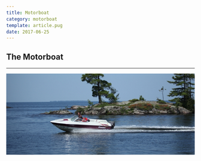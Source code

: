 ```yaml
---
title: Motorboat
category: motorboat
template: article.pug
date: 2017-06-25
---
```


## The Motorboat

---

![Motorboat](images/motorboot.jpg "Motorboat")
